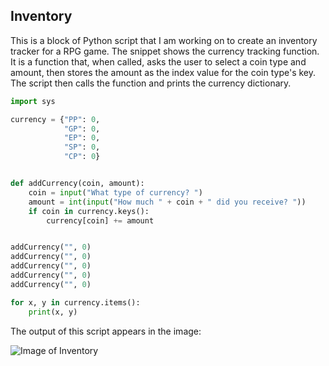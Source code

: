 ## Inventory

This is a block of Python script that I am working on to create an inventory tracker for a RPG game. The snippet shows the currency tracking function. It is a function that, when called, asks the user to select a coin type and amount, then stores the amount as the index value for the coin type's key.  The script then calls the function and prints the currency dictionary.

```Python
import sys

currency = {"PP": 0,
            "GP": 0,
            "EP": 0,
            "SP": 0,
            "CP": 0}


def addCurrency(coin, amount):
    coin = input("What type of currency? ")
    amount = int(input("How much " + coin + " did you receive? "))
    if coin in currency.keys():
        currency[coin] += amount


addCurrency("", 0)
addCurrency("", 0)
addCurrency("", 0)
addCurrency("", 0)
addCurrency("", 0)

for x, y in currency.items():
    print(x, y)
```

The output of this script appears in the image:

![Image of Inventory]()

